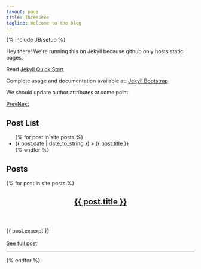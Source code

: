 ```yaml
---
layout: page
title: ThreeSeee
tagline: Welcome to the blog
---
```

{% include JB/setup %}


Hey there! We're running this on Jekyll because github only hosts static pages. 

Read [Jekyll Quick Start](http://jekyllbootstrap.com/usage/jekyll-quick-start.html)

Complete usage and documentation available at: [Jekyll Bootstrap](http://jekyllbootstrap.com)

We should update author attributes at some point. 

<script type="text/javascript" src="http://veranochileno.tumblr.com/js?num=3"></script>

<div id="images"></div>  
<div class="flickrNav">
    <a id="prev" href="#">Prev</a><a id="next" href="#">Next</a>
</div>

## Post List

<ul class="posts">
  {% for post in site.posts %}
    <li><span>{{ post.date | date_to_string }}</span> &raquo; <a href="{{ BASE_PATH }}{{ post.url }}">{{ post.title }}</a></li>
  {% endfor %}
</ul>

## Posts

<!-- Loop in you posts -->
{% for post in site.posts %}
  <!-- Here's the header -->
  <header>
    <h2 class="title"><a href="{{ post.url }}">{{ post.title }}</a></h2>
  </header>

  <!-- Your post's summary goes here -->
  <article>{{ post.excerpt }}</article> 
  <br>
  <a href="{{ post.url }}">See full post</a>
  <hr>
{% endfor %}

